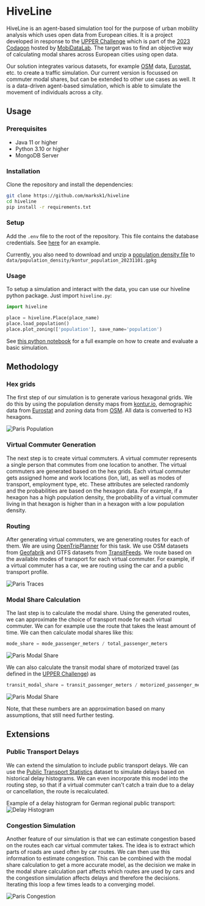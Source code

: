 # HiveLine

HiveLine is an agent-based simulation tool for the purpose of urban mobility analysis which uses open data from European
cities. It is a project developed in response to
the [UPPER Challenge](https://labs.mobidatalab.eu/challenge-details/?id=123)
which is part of the [2023 Codagon](https://labs.mobidatalab.eu/living-lab-details/?id=90) hosted
by [MobiDataLab](https://mobidatalab.eu/).
The target was to find an objective way of calculating modal shares across European cities using open data.

Our solution integrates various datasets, for example [OSM](https://www.openstreetmap.org/)
data, [Eurostat](https://ec.europa.eu/eurostat/), etc.
to create a traffic simulation. Our current version is focussed on commuter modal shares, but can be extended to other
use cases as well. It is a data-driven agent-based simulation, which is able to simulate the movement of
individuals across a city.

## Usage

### Prerequisites

- Java 11 or higher
- Python 3.10 or higher
- MongoDB Server

### Installation

Clone the repository and install the dependencies:

```bash
git clone https://github.com/marksk1/hiveline
cd hiveline
pip install -r requirements.txt
```

### Setup

Add the `.env` file to the root of the repository. This file contains the database credentials.
See [here](./example.env) for an example.

Currently, you also need to download and unzip a [population density file](https://geodata-eu-central-1-kontur-public.s3.eu-central-1.amazonaws.com/kontur_datasets/kontur_population_20231101.gpkg.gz) to `data/population_density/kontur_population_20231101.gpkg`

### Usage

To setup a simulation and interact with the data, you can use our hiveline python package. Just import `hiveline.py`:

```python
import hiveline

place = hiveline.Place(place_name)
place.load_population()
place.plot_zoning(['population'], save_name='population')
```

See [this python notebook](examples/basic-usage.ipynb) for a full example on how to create and evaluate a basic
simulation.

## Methodology

### Hex grids

The first step of our simulation is to generate various hexagonal grids. We do this by using the population density
maps from [kontur.io](https://www.kontur.io/portfolio/population-dataset/), demographic data
from [Eurostat](https://ec.europa.eu/eurostat/)
and zoning data from [OSM](https://www.openstreetmap.org/). All data is converted to H3 hexagons.

![Paris Population](docs/img/paris_population.png)

### Virtual Commuter Generation

The next step is to create virtual commuters. A virtual commuter represents a single person that commutes from one
location to another. The virtual commuters are generated based on the hex grids. Each virtual commuter gets assigned
home and work locations (lon, lat), as well as modes of transport, employment type, etc. These attributes are selected
randomly and the probabilities are based on the hexagon data. For example, if a hexagon has a high population density,
the probability of a virtual commuter living in that hexagon is higher than in a hexagon with a low population density.

### Routing

After generating virtual commuters, we are generating routes for each of them. We are
using [OpenTripPlanner](https://docs.opentripplanner.org/en/v2.4.0/)
for this task. We use OSM datasets from [Geofabrik](https://download.geofabrik.de/) and GTFS datasets from
[TransitFeeds](https://transitfeeds.com/). We route based on the available modes of transport for each virtual
commuter. For example, if a virtual commuter has a car, we are routing using the car and a public transport profile.

![Paris Traces](docs/img/paris_traces.png)

### Modal Share Calculation

The last step is to calculate the modal share. Using the generated routes, we can approximate the choice of transport
mode for each virtual commuter. We can for example use the route that takes the least amount of time. We can then
calculate modal shares like this:

```python
mode_share = mode_passenger_meters / total_passenger_meters
```

![Paris Modal Share](docs/img/paris_modal_shares.png)

We can also calculate the transit modal share of motorized travel (as defined in
the [UPPER Challenge](https://labs.mobidatalab.eu/challenge-details/?id=123)) as

```python
transit_modal_share = transit_passenger_meters / motorized_passenger_meters
```

![Paris Modal Share](docs/img/paris_transit_modal_share.png)

Note, that these numbers are an approximation based on many assumptions, that still need further testing.

## Extensions

### Public Transport Delays

We can extend the simulation to include public transport delays. We can use
the [Public Transport Statistics](https://github.com/traines-source/public-transport-statistics)
dataset to simulate delays based on historical delay histograms. We can even incorporate this model into the routing
step, so that if a virtual commuter can't catch a train due to a delay or cancellation, the route is recalculated.

Example of a delay histogram for German regional public transport:
![Delay Histogram](docs/img/db_delays.PNG)

### Congestion Simulation

Another feature of our simulation is that we can estimate congestion based on the routes each car virtual commuter
takes. The idea is to extract which parts of roads are used often by car routes. We can then use this information to
estimate congestion. This can be combined with the modal share calculation to get a more accurate model, as the decision
we make in the modal share calculation part affects which routes are used by cars and the congestion simulation affects
delays and therefore the decisions. Iterating this loop a few times leads to a converging model.

![Paris Congestion](docs/img/paris_congestion.png)
